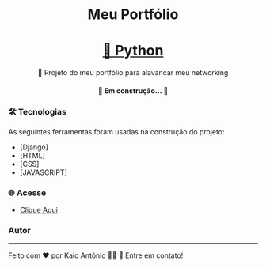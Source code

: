 <h1 align="center">Meu Portfólio</h1>

<h1 align="center">
    <a href="https://www.python.org/">🐍 Python</a>
</h1>
<p align="center">🚀 Projeto do meu portfólio para alavancar meu networking</p>

<h4 align="center"> 
	🚧  Em construção...  🚧
</h4>

### 🛠 Tecnologias

As seguintes ferramentas foram usadas na construção do projeto:

- [Django]
- [HTML]
- [CSS]
- [JAVASCRIPT]

### 🌐 Acesse

- [Clique Aqui](https://portifolio-kaio.herokuapp.com/)

### Autor
---

Feito com ❤️ por Kaio Antônio 👋🏻 🏽 Entre em contato!
